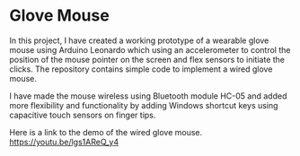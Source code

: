 # Glove Mouse
In this project, I have created a working prototype of a wearable glove mouse using Arduino Leonardo which using an accelerometer to control the position of the mouse pointer on the screen and flex sensors to initiate the clicks. 
The repository contains simple code to implement a wired glove mouse.

I have made the mouse wireless using Bluetooth module HC-05 and added more flexibility and functionality by adding Windows shortcut keys using capacitive touch sensors on finger tips.

Here is a link to the demo of the wired glove mouse.
https://youtu.be/lgs1AReQ_y4
